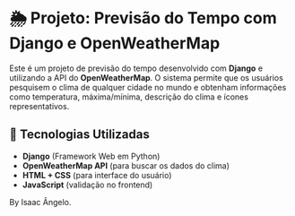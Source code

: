 # 🌦️ Projeto: Previsão do Tempo com Django e OpenWeatherMap

Este é um projeto de previsão do tempo desenvolvido com **Django** e utilizando a API do **OpenWeatherMap**. O sistema permite que os usuários pesquisem o clima de qualquer cidade no mundo e obtenham informações como temperatura, máxima/mínima, descrição do clima e ícones representativos.  

## 🚀 Tecnologias Utilizadas  
- **Django** (Framework Web em Python)  
- **OpenWeatherMap API** (para buscar os dados do clima)  
- **HTML + CSS** (para interface do usuário)  
- **JavaScript** (validação no frontend)  

By Isaac Ângelo.